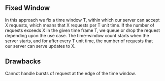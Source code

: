 ## Fixed Window
In this approach we fix a time window T, within which our server can accept X requests, which means that X requests per T unit time.
If the number of requests exceeds X in the given time frame T, we queue or drop the request depending upon the use case. 
The time-window count starts when the server starts, and for after every T unit time, the number of requests that our server can serve updates to X.

## Drawbacks
Cannot handle bursts of request at the edge of the time window.